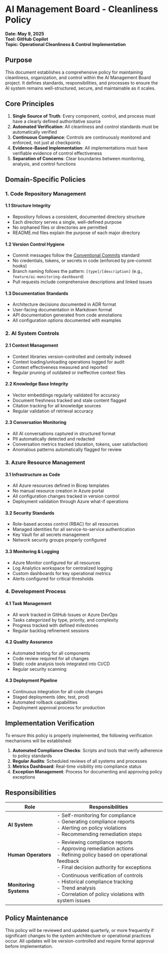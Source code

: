 # AI Management Board - Cleanliness Policy
**Date: May 9, 2025**  
**Tool: GitHub Copilot**  
**Topic: Operational Cleanliness & Control Implementation**

## Purpose

This document establishes a comprehensive policy for maintaining cleanliness, organization, and control within the AI Management Board project. It defines standards, responsibilities, and processes to ensure the AI system remains well-structured, secure, and maintainable as it scales.

## Core Principles

1. **Single Source of Truth**: Every component, control, and process must have a clearly defined authoritative source
2. **Automated Verification**: All cleanliness and control standards must be automatically verified
3. **Continuous Compliance**: Controls are continuously monitored and enforced, not just at checkpoints
4. **Evidence-Based Implementation**: All implementations must have verifiable evidence of control effectiveness
5. **Separation of Concerns**: Clear boundaries between monitoring, analysis, and control functions

## Domain-Specific Policies

### 1. Code Repository Management

#### 1.1 Structure Integrity
- Repository follows a consistent, documented directory structure
- Each directory serves a single, well-defined purpose
- No orphaned files or directories are permitted
- README.md files explain the purpose of each major directory

#### 1.2 Version Control Hygiene
- Commit messages follow the [Conventional Commits](https://www.conventionalcommits.org/) standard
- No credentials, tokens, or secrets in code (enforced by pre-commit hooks)
- Branch naming follows the pattern: `[type]/[description]` (e.g., `feature/ai-monitoring-dashboard`)
- Pull requests include comprehensive descriptions and linked issues

#### 1.3 Documentation Standards
- Architecture decisions documented in ADR format
- User-facing documentation in Markdown format
- API documentation generated from code annotations
- All configuration options documented with examples

### 2. AI System Controls

#### 2.1 Context Management
- Context libraries version-controlled and centrally indexed
- Context loading/unloading operations logged for audit
- Context effectiveness measured and reported
- Regular pruning of outdated or ineffective context files

#### 2.2 Knowledge Base Integrity
- Vector embeddings regularly validated for accuracy
- Document freshness tracked and stale content flagged
- Citation tracking for all knowledge sources
- Regular validation of retrieval accuracy

#### 2.3 Conversation Monitoring
- All AI conversations captured in structured format
- PII automatically detected and redacted
- Conversation metrics tracked (duration, tokens, user satisfaction)
- Anomalous patterns automatically flagged for review

### 3. Azure Resource Management

#### 3.1 Infrastructure as Code
- All Azure resources defined in Bicep templates
- No manual resource creation in Azure portal
- All configuration changes tracked in version control
- Deployment validation through Azure what-if operations

#### 3.2 Security Standards
- Role-based access control (RBAC) for all resources
- Managed identities for all service-to-service authentication
- Key Vault for all secrets management
- Network security groups properly configured

#### 3.3 Monitoring & Logging
- Azure Monitor configured for all resources
- Log Analytics workspace for centralized logging
- Custom dashboards for key operational metrics
- Alerts configured for critical thresholds

### 4. Development Process

#### 4.1 Task Management
- All work tracked in GitHub Issues or Azure DevOps
- Tasks categorized by type, priority, and complexity
- Progress tracked with defined milestones
- Regular backlog refinement sessions

#### 4.2 Quality Assurance
- Automated testing for all components
- Code review required for all changes
- Static code analysis tools integrated into CI/CD
- Regular security scanning

#### 4.3 Deployment Pipeline
- Continuous integration for all code changes
- Staged deployments (dev, test, prod)
- Automated rollback capabilities
- Deployment approval process for production

## Implementation Verification

To ensure this policy is properly implemented, the following verification mechanisms will be established:

1. **Automated Compliance Checks**: Scripts and tools that verify adherence to policy standards
2. **Regular Audits**: Scheduled reviews of all systems and processes
3. **Metrics Dashboard**: Real-time visibility into compliance status
4. **Exception Management**: Process for documenting and approving policy exceptions

## Responsibilities

| Role | Responsibilities |
|------|-----------------|
| **AI System** | - Self-monitoring for compliance<br>- Generating compliance reports<br>- Alerting on policy violations<br>- Recommending remediation steps |
| **Human Operators** | - Reviewing compliance reports<br>- Approving remediation actions<br>- Refining policy based on operational feedback<br>- Final decision authority for exceptions |
| **Monitoring Systems** | - Continuous verification of controls<br>- Historical compliance tracking<br>- Trend analysis<br>- Correlation of policy violations with system issues |

## Policy Maintenance

This policy will be reviewed and updated quarterly, or more frequently if significant changes to the system architecture or operational practices occur. All updates will be version-controlled and require formal approval before implementation.